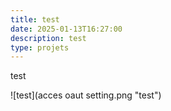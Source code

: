 ```yaml
---
title: test
date: 2025-01-13T16:27:00
description: test
type: projets
---
```

test

![test](acces oaut setting.png "test")
